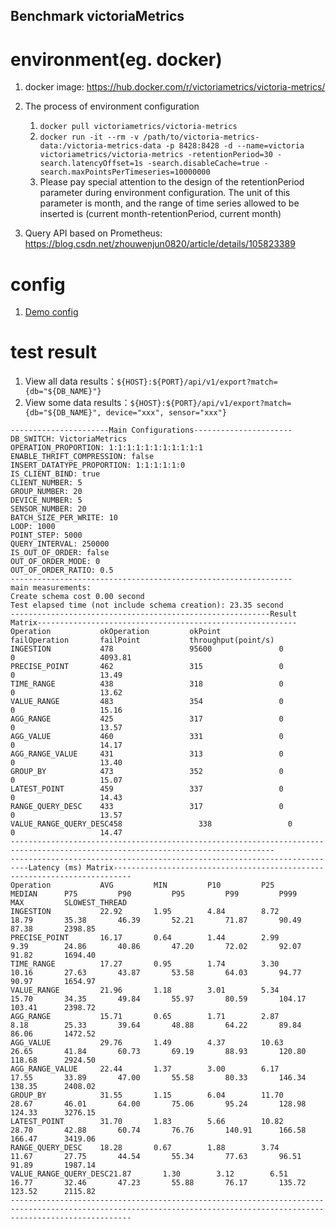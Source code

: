 Benchmark victoriaMetrics
---

# environment(eg. docker)
1. docker image: https://hub.docker.com/r/victoriametrics/victoria-metrics/

2. The process of environment configuration
    1. `docker pull victoriametrics/victoria-metrics`
    2. `docker run -it --rm -v /path/to/victoria-metrics-data:/victoria-metrics-data -p 8428:8428 -d --name=victoria victoriametrics/victoria-metrics -retentionPeriod=30 -search.latencyOffset=1s -search.disableCache=true -search.maxPointsPerTimeseries=10000000`
    3. Please pay special attention to the design of the retentionPeriod parameter during environment configuration. The unit of this parameter is month, and the range of time series allowed to be inserted is (current month-retentionPeriod, current month)
3. Query API based on Prometheus: https://blog.csdn.net/zhouwenjun0820/article/details/105823389

# config
1. [Demo config](config.properties)

# test result
1. View all data results：`${HOST}:${PORT}/api/v1/export?match={db="${DB_NAME}"}`
2. View some data results：`${HOST}:${PORT}/api/v1/export?match={db="${DB_NAME}", device="xxx", sensor="xxx"}`

```
----------------------Main Configurations----------------------
DB_SWITCH: VictoriaMetrics
OPERATION_PROPORTION: 1:1:1:1:1:1:1:1:1:1:1
ENABLE_THRIFT_COMPRESSION: false
INSERT_DATATYPE_PROPORTION: 1:1:1:1:1:0
IS_CLIENT_BIND: true
CLIENT_NUMBER: 5
GROUP_NUMBER: 20
DEVICE_NUMBER: 5
SENSOR_NUMBER: 20
BATCH_SIZE_PER_WRITE: 10
LOOP: 1000
POINT_STEP: 5000
QUERY_INTERVAL: 250000
IS_OUT_OF_ORDER: false
OUT_OF_ORDER_MODE: 0
OUT_OF_ORDER_RATIO: 0.5
---------------------------------------------------------------
main measurements:
Create schema cost 0.00 second
Test elapsed time (not include schema creation): 23.35 second
----------------------------------------------------------Result Matrix----------------------------------------------------------
Operation           okOperation         okPoint             failOperation       failPoint           throughput(point/s) 
INGESTION           478                 95600               0                   0                   4093.81             
PRECISE_POINT       462                 315                 0                   0                   13.49               
TIME_RANGE          438                 318                 0                   0                   13.62               
VALUE_RANGE         483                 354                 0                   0                   15.16               
AGG_RANGE           425                 317                 0                   0                   13.57               
AGG_VALUE           460                 331                 0                   0                   14.17               
AGG_RANGE_VALUE     431                 313                 0                   0                   13.40               
GROUP_BY            473                 352                 0                   0                   15.07               
LATEST_POINT        459                 337                 0                   0                   14.43               
RANGE_QUERY_DESC    433                 317                 0                   0                   13.57               
VALUE_RANGE_QUERY_DESC458                 338                 0                   0                   14.47               
---------------------------------------------------------------------------------------------------------------------------------
--------------------------------------------------------------------------Latency (ms) Matrix--------------------------------------------------------------------------
Operation           AVG         MIN         P10         P25         MEDIAN      P75         P90         P95         P99         P999        MAX         SLOWEST_THREAD
INGESTION           22.92       1.95        4.84        8.72        18.79       35.38       46.39       52.21       71.87       90.49       87.38       2398.85     
PRECISE_POINT       16.17       0.64        1.44        2.99        9.39        24.86       40.86       47.20       72.02       92.07       91.82       1694.40     
TIME_RANGE          17.27       0.95        1.74        3.30        10.16       27.63       43.87       53.58       64.03       94.77       90.97       1654.97     
VALUE_RANGE         21.96       1.18        3.01        5.34        15.70       34.35       49.84       55.97       80.59       104.17      103.41      2398.72     
AGG_RANGE           15.71       0.65        1.71        2.87        8.18        25.33       39.64       48.88       64.22       89.84       86.06       1472.52     
AGG_VALUE           29.76       1.49        4.37        10.63       26.65       41.84       60.73       69.19       88.93       120.80      118.68      2924.50     
AGG_RANGE_VALUE     22.44       1.37        3.00        6.17        17.55       33.89       47.00       55.58       80.33       146.34      138.35      2408.02     
GROUP_BY            31.55       1.15        6.04        11.70       28.67       46.01       64.00       75.06       95.24       128.98      124.33      3276.15     
LATEST_POINT        31.70       1.83        5.66        10.82       28.70       42.88       60.74       76.76       140.91      166.58      166.47      3419.06     
RANGE_QUERY_DESC    18.28       0.67        1.88        3.74        11.67       27.75       44.54       55.34       77.63       96.51       91.89       1987.14     
VALUE_RANGE_QUERY_DESC21.87       1.30        3.12        6.51        16.77       32.46       47.23       55.88       76.17       135.72      123.52      2115.82     
-----------------------------------------------------------------------------------------------------------------------------------------------------------------------
```